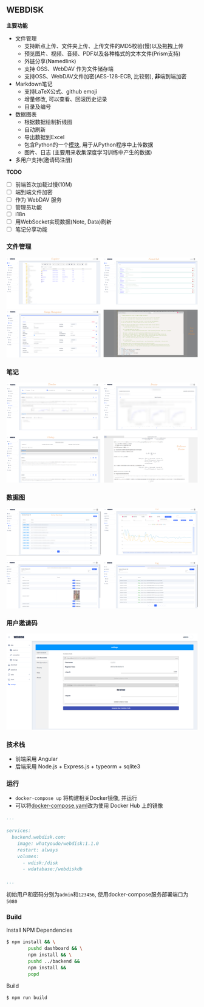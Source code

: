 ## WEBDISK

**主要功能**

+ 文件管理
  + 支持断点上传、文件夹上传、上传文件的MD5校验(慢)以及拖拽上传
  + 预览图片、视频、音频、PDF以及各种格式的文本文件(Prism支持)
  + 外链分享(Namedlink)
  + 支持 OSS、WebDAV 作为文件储存端
  + 支持OSS、WebDAV文件加密(AES-128-ECB, 比较弱), **非**端到端加密
+ Markdown笔记
  + 支持LaTeX公式、github emoji
  + 增量修改, 可以查看、回滚历史记录
  + 目录及编号
+ 数据图表
  + 根据数据绘制折线图
  + 自动刷新
  + 导出数据到Excel
  + 包含Python的一个[模块](./tools/tdlogger.py), 用于从Python程序中上传数据
  + 图片、日志 (主要用来收集深度学习训练中产生的数据)
+ 多用户支持(邀请码注册)

**TODO**

* [ ] 前端首次加载过慢(10M)
* [ ] 端到端文件加密
* [ ] 作为 WebDAV 服务
* [ ] 管理员功能
* [ ] i18n
* [ ] 用WebSocket实现数据(Note, Data)刷新
* [ ] 笔记分享功能

### 文件管理


![explorer](./images/explorer.png)

### 笔记

![storage](./images/note.png)

### 数据图

![graph](./images/graph.png)

### 用户邀请码

![multiuser](./images/multiuser.png)


### 技术栈

* 前端采用 Angular
* 后端采用 Node.js + Express.js + typeorm + sqlite3


### 运行

+ `docker-compose up` 将构建相关Docker镜像, 并运行
+ 可以将[docker-compose.yaml](./docker-compose.yaml)改为使用 Docker Hub 上的镜像
``` yaml
...

services:
  backend.webdisk.com:
    image: whatyoudo/webdisk:1.1.0
    restart: always
    volumes:
      - wdisk:/disk
      - wdatabase:/webdiskdb

...
```

初始用户和密码分别为`admin`和`123456`, 使用docker-compose服务部署端口为`5080`


### Build

Install NPM Dependencies
```bash
$ npm install && \
        pushd dashboard && \
        npm install && \
        pushd ../backend &&
        npm install &&
        popd
```

Build
```bash
$ npm run build
```